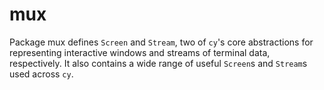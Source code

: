 # mux

Package mux defines `Screen` and `Stream`, two of `cy`'s core abstractions for representing interactive windows and streams of terminal data, respectively. It also contains a wide range of useful `Screen`s and `Stream`s used across `cy`.
